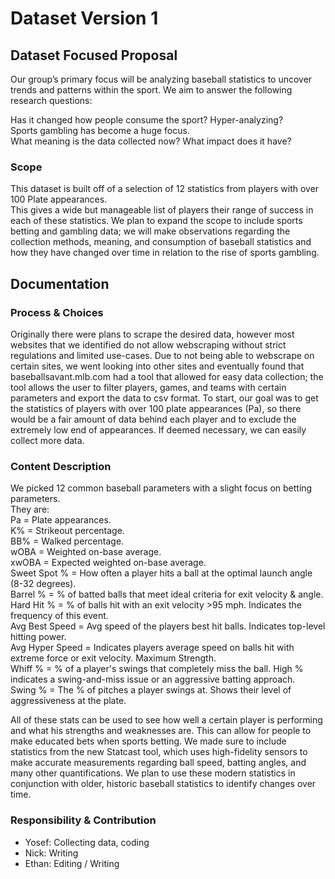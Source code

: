 # Dataset Version 1

## Dataset Focused Proposal
Our group’s primary focus will be analyzing baseball statistics to uncover trends and patterns within the sport. We aim to answer the following research questions:
    
Has it changed how people consume the sport? Hyper-analyzing?  
Sports gambling has become a huge focus.  
What meaning is the data collected now? What impact does it have?  

### Scope
This dataset is built off of a selection of 12 statistics from players with over 100 Plate appearances.  
This gives a wide but manageable list of players their range of success in each of these statistics.
We plan to expand the scope to include sports betting and gambling data; we will make observations regarding the collection methods, meaning, and consumption of baseball statistics and how they have changed over time in relation to the rise of sports gambling.

## Documentation
### Process & Choices
Originally there were plans to scrape the desired data, however most websites that we identified do not allow webscraping without strict regulations and limited use-cases. Due to not being able to webscrape on certain sites, we went looking into other sites and eventually found that baseballsavant.mlb.com had a tool that allowed for easy data collection; the tool allows the user to filter players, games, and teams with certain parameters and export the data to csv format. To start, our goal was to get the statistics of players with over 100 plate appearances (Pa), so there would be a fair amount of data behind each player and to exclude the extremely low end of appearances. If deemed necessary, we can easily collect more data.


### Content Description
We picked 12 common baseball parameters with a slight focus on betting parameters.  
They are:  
Pa = Plate appearances.  
K% = Strikeout percentage.  
BB% = Walked percentage.  
wOBA = Weighted on-base average.   
xwOBA = Expected weighted on-base average.  
Sweet Spot % = How often a player hits a ball at the optimal launch angle (8-32 degrees).  
Barrel % = % of batted balls that meet ideal criteria for exit velocity & angle.  
Hard Hit % = % of balls hit with an exit velocity >95 mph. Indicates the frequency of this event.  
Avg Best Speed = Avg speed of the players best hit balls. Indicates top-level hitting power.  
Avg Hyper Speed = Indicates players average speed on balls hit with extreme force or exit velocity. Maximum Strength.  
Whiff % = % of a player's swings that completely miss the ball. High % indicates a swing-and-miss issue or an aggressive batting approach.  
Swing % = The % of pitches a player swings at. Shows their level of aggressiveness at the plate.  

All of these stats can be used to see how well a certain player is performing and what his strengths and weaknesses are. This can allow for people to make educated bets when sports betting. We made sure to include statistics from the new Statcast tool, which uses high-fidelity sensors to make accurate measurements regarding ball speed, batting angles, and many other quantifications. We plan to use these modern statistics in conjunction with older, historic baseball statistics to identify changes over time. 

### Responsibility & Contribution
- Yosef: Collecting data, coding
- Nick: Writing
- Ethan: Editing / Writing 